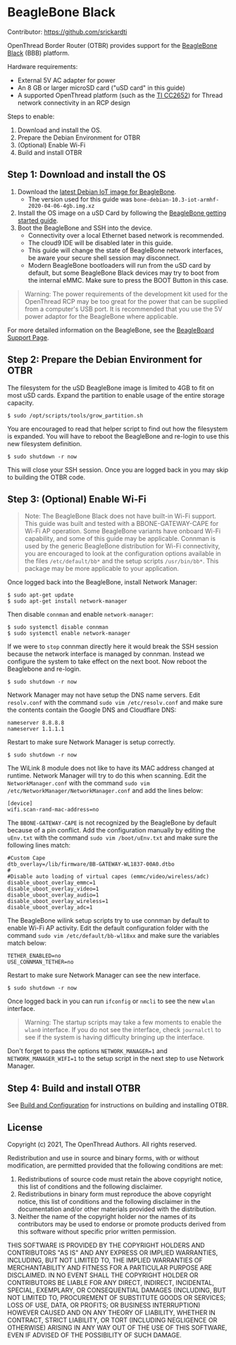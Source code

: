 # BeagleBone Black

Contributor: https://github.com/srickardti

OpenThread Border Router (OTBR) provides support for the [BeagleBone
Black](http://www.ti.com/tool/BEAGL-BONE-BLACK) (BBB) platform.

Hardware requirements:

*  External 5V AC adapter for power
*  An 8 GB or larger microSD card ("uSD card" in this guide)
*  A supported OpenThread platform (such as the [TI
   CC2652](https://openthread.io/vendors/texas-instruments#cc2652)) for Thread
   network connectivity in an RCP design

Steps to enable:

1. Download and install the OS.
1. Prepare the Debian Environment for OTBR
1. (Optional) Enable Wi-Fi
1. Build and install OTBR

## Step 1: Download and install the OS

1. Download the [latest Debian IoT image for
   BeagleBone](https://beagleboard.org/latest-images).
   *  The version used for this guide was
      `bone-debian-10.3-iot-armhf-2020-04-06-4gb.img.xz`
1. Install the OS image on a uSD Card by following the [BeagleBone getting
   started guide](https://beagleboard.org/getting-started).
1. Boot the BeagleBone and SSH into the device.
   *  Connectivity over a local Ethernet based network is recommended.
   *  The cloud9 IDE will be disabled later in this guide.
   *  This guide will change the state of BeagleBone network interfaces, be
      aware your secure shell session may disconnect.
   *  Modern BeagleBone bootloaders will run from the uSD card by default, but
      some BeagleBone Black devices may try to boot from the internal eMMC.
      Make sure to press the BOOT Button in this case.

> Warning: The power requirements of the development kit used for the
OpenThread RCP may be too great for the power that can be supplied from a
computer's USB port. It is recommended that you use the 5V power adaptor for
the BeagleBone where applicable.

For more detailed information on the BeagleBone, see the [BeagleBoard Support
Page](https://beagleboard.org/support).

## Step 2: Prepare the Debian Environment for OTBR

The filesystem for the uSD BeagleBone image is limited to 4GB to fit on most
uSD cards. Expand the partition to enable usage of the entire storage capacity.

```
$ sudo /opt/scripts/tools/grow_partition.sh
```

You are encouraged to read that helper script to find out how the filesystem is
expanded. You will have to reboot the BeagleBone and re-login to use this new
filesystem definition.

```
$ sudo shutdown -r now
```

This will close your SSH session. Once you are logged back in you may skip to
building the OTBR code.

## Step 3: (Optional) Enable Wi-Fi

> Note: The BeagleBone Black does not have built-in Wi-Fi support. This guide
was built and tested with a BBONE-GATEWAY-CAPE for Wi-Fi AP operation. Some
BeagleBone variants have onboard Wi-Fi capability, and some of this guide may
be applicable. Connman is used by the generic BeagleBone distribution for Wi-Fi
connectivity, you are encouraged to look at the configuration options available
in the files `/etc/default/bb*` and the setup scripts `/usr/bin/bb*`. This
package may be more applicable to your application.

Once logged back into the BeagleBone, install Network Manager:

```
$ sudo apt-get update
$ sudo apt-get install network-manager
```

Then disable `connman` and enable `network-manager`:

```
$ sudo systemctl disable connman
$ sudo systemctl enable network-manager
```

If we were to `stop` connman directly here it would break the SSH session
because the network interface is managed by connman. Instead we configure the
system to take effect on the next boot. Now reboot the Beaglebone and re-login.

```
$ sudo shutdown -r now
```

Network Manager may not have setup the DNS name servers. Edit `resolv.conf`
with the command `sudo vim /etc/resolv.conf` and make sure the contents contain
the Google DNS and Cloudflare DNS:

```
nameserver 8.8.8.8
nameserver 1.1.1.1
```

Restart to make sure Network Manager is setup correctly.

```
$ sudo shutdown -r now
```

The WiLink 8 module does not like to have its MAC address changed at runtime.
Network Manager will try to do this when scanning. Edit the
`NetworkManager.conf` with the command `sudo vim
/etc/NetworkManager/NetworkManager.conf` and add the lines below:

```
[device]
wifi.scan-rand-mac-address=no
```

The `BBONE-GATEWAY-CAPE` is not recognized by the BeagleBone by default because
of a pin conflict. Add the configuration manually by editing the `uEnv.txt`
with the command `sudo vim /boot/uEnv.txt` and make sure the following lines
match:

```
#Custom Cape
dtb_overlay=/lib/firmware/BB-GATEWAY-WL1837-00A0.dtbo
#
#Disable auto loading of virtual capes (emmc/video/wireless/adc)
disable_uboot_overlay_emmc=1
disable_uboot_overlay_video=1
disable_uboot_overlay_audio=1
disable_uboot_overlay_wireless=1
disable_uboot_overlay_adc=1
```

The BeagleBone wilink setup scripts try to use connman by default to enable
Wi-Fi AP activity. Edit the default configuration folder with the command `sudo
vim /etc/default/bb-wl18xx` and make sure the variables match below:

```
TETHER_ENABLED=no
USE_CONNMAN_TETHER=no
```

Restart to make sure Network Manager can see the new interface.

```
$ sudo shutdown -r now
```

Once logged back in you can run `ifconfig` or `nmcli` to see the new `wlan`
interface.

> Warning: The startup scripts may take a few moments to enable the `wlan0`
interface. If you do not see the interface, check `journalctl` to see if the
system is having difficulty bringing up the interface.

Don't forget to pass the options `NETWORK_MANAGER=1` and
`NETWORK_MANAGER_WIFI=1` to the setup script in the next step to use Network
Manager.

## Step 4: Build and install OTBR

See [Build and Configuration](build.md)
for instructions on building and installing OTBR. 

## License

Copyright (c) 2021, The OpenThread Authors.
All rights reserved.

Redistribution and use in source and binary forms, with or without
modification, are permitted provided that the following conditions are met:
1. Redistributions of source code must retain the above copyright
   notice, this list of conditions and the following disclaimer.
2. Redistributions in binary form must reproduce the above copyright
   notice, this list of conditions and the following disclaimer in the
   documentation and/or other materials provided with the distribution.
3. Neither the name of the copyright holder nor the
   names of its contributors may be used to endorse or promote products
   derived from this software without specific prior written permission.

THIS SOFTWARE IS PROVIDED BY THE COPYRIGHT HOLDERS AND CONTRIBUTORS "AS IS"
AND ANY EXPRESS OR IMPLIED WARRANTIES, INCLUDING, BUT NOT LIMITED TO, THE
IMPLIED WARRANTIES OF MERCHANTABILITY AND FITNESS FOR A PARTICULAR PURPOSE
ARE DISCLAIMED. IN NO EVENT SHALL THE COPYRIGHT HOLDER OR CONTRIBUTORS BE
LIABLE FOR ANY DIRECT, INDIRECT, INCIDENTAL, SPECIAL, EXEMPLARY, OR
CONSEQUENTIAL DAMAGES (INCLUDING, BUT NOT LIMITED TO, PROCUREMENT OF
SUBSTITUTE GOODS OR SERVICES; LOSS OF USE, DATA, OR PROFITS; OR BUSINESS
INTERRUPTION) HOWEVER CAUSED AND ON ANY THEORY OF LIABILITY, WHETHER IN
CONTRACT, STRICT LIABILITY, OR TORT (INCLUDING NEGLIGENCE OR OTHERWISE)
ARISING IN ANY WAY OUT OF THE USE OF THIS SOFTWARE, EVEN IF ADVISED OF THE
POSSIBILITY OF SUCH DAMAGE.
